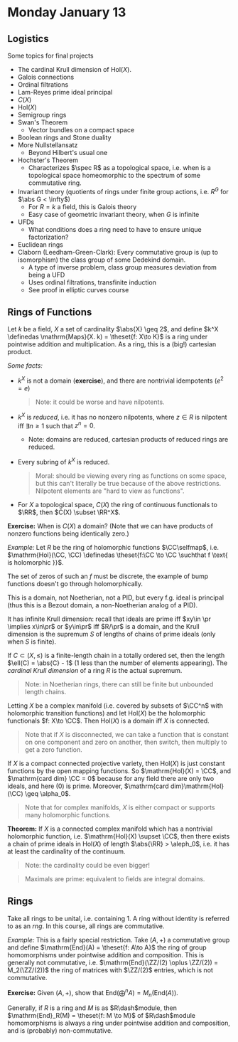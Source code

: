 # Monday January 13

## Logistics

Some topics for final projects

- The cardinal Krull dimension of $\mathrm{Hol}(X)$.
- Galois connections
- Ordinal filtrations
- Lam-Reyes prime ideal principal
- $C(X)$
- $\mathrm{Hol}(X)$
- Semigroup rings
- Swan's Theorem 
  - Vector bundles on a compact space
- Boolean rings and Stone duality
- More Nullstellansatz 
  - Beyond Hilbert's usual one
- Hochster's Theorem 
  - Characterizes $\spec R$ as a topological space, i.e. when is a topological space homeomorphic to the spectrum of some commutative ring.
- Invariant theory (quotients of rings under finite group actions, i.e. $R^G$ for $\abs G < \infty$)
  - For $R=k$ a field, this is Galois theory
  - Easy case of geometric invariant theory, when $G$ is infinite
- UFDs
  - What conditions does a ring need to have to ensure unique factorization?
- Euclidean rings
- Claborn (Leedham-Green-Clark): Every commutative group is (up to isomorphism) the class group of some Dedekind domain.
  - A type of inverse problem, class group measures deviation from being a UFD
  - Uses ordinal filtrations, transfinite induction
  - See proof in elliptic curves course


## Rings of Functions

Let $k$ be a field, $X$ a set of cardinality $\abs{X} \geq 2$, and define $k^X \definedas \mathrm{Maps}(X. k) = \theset{f: X\to K}$ is a ring under pointwise addition and multiplication.
As a ring, this is a (big!) cartesian product.

*Some facts:*

- $k^X$ is not a domain (**exercise**), and there are nontrivial idempotents ($e^2 = e$)
  > Note: it could be worse and have nilpotents.

- $k^X$ is *reduced*, i.e. it has no nonzero nilpotents, where $z\in R$ is nilpotent iff $\exists n\geq 1$ such that $z^n = 0$.
  - Note: domains are reduced, cartesian products of reduced rings are reduced.

- Every subring of $k^X$ is reduced. 
  > Moral: should be viewing every ring as functions on some space, but this can't literally be true because of the above restrictions. 
  > Nilpotent elements are "hard to view as functions".

- For $X$ a topological space, $C(X)$ the ring of continuous functionals to $\RR$, then $C(X) \subset \RR^X$.

**Exercise:** 
When is $C(X)$ a domain? (Note that we can have products of nonzero functions being identically zero.)

*Example:* 
Let $R$ be the ring of holomorphic functions $\CC\selfmap$, i.e. $\mathrm{Hol}(\CC, \CC) \definedas \theset{f:\CC \to \CC \suchthat f \text{ is holomorphic }}$.

The set of zeros of such an $f$ must be discrete, the example of bump functions doesn't go through holomorphically.

This is a domain, not Noetherian, not a PID, but every f.g. ideal is principal (thus this is a Bezout domain, a non-Noetherian analog of a PID).

It has infinite Krull dimension: recall that ideals are prime iff $xy\in \pr \implies x\in\pr$ or $y\in\pr$ iff $R/\pr$ is a domain, and the Krull dimension is the supremum $S$ of lengths of chains of prime ideals (only when $S$ is finite).

If $C \subset (X, \leq)$ is a finite-length chain in a totally ordered set, then the length $\ell(C) = \abs{C} - 1$ (1 less than the number of elements appearing).
The *cardinal Krull dimension* of a ring $R$ is the actual supremum.

> Note: in Noetherian rings, there can still be finite but unbounded length chains.

Letting $X$ be a complex manifold (i.e. covered by subsets of $\CC^n$ with holomorphic transition functions) and let $\mathrm{Hol}(X)$ be the holomorphic functionals $f: X\to \CC$.
Then $\mathrm{Hol}(X)$ is a domain iff $X$ is connected.

> Note that if $X$ is disconnected, we can take a function that is constant on one component and zero on another, then switch, then multiply to get a zero function.

If $X$ is a compact connected projective variety, then $\mathrm{Hol}(X)$ is just constant functions by the open mapping functions.
So $\mathrm{Hol}(X) = \CC$, and $\mathrm{card dim} \CC = 0$ because for any field there are only two ideals, and here $(0)$ is prime.
Moreover, $\mathrm{card dim}\mathrm{Hol}(\CC) \geq \alpha_0$.

> Note that for complex manifolds, $X$ is either compact or supports many holomorphic functions.

**Theorem:**
If $X$ is a connected complex manifold which has a nontrivial holomorphic function, i.e. $\mathrm{Hol}(X) \supset \CC$, then there exists a chain of prime ideals in $\mathrm{Hol}(X)$ of length $\abs{\RR} > \aleph_0$, i.e. it has at least the cardinality of the continuum.

> Note: the cardinality could be even bigger!

> Maximals are prime: equivalent to fields are integral domains.

## Rings

Take all rings to be unital, i.e. containing $1$.
A ring without identity is referred to as an *rng*.
In this course, all rings are commutative.

*Example:* 
This is a fairly special restriction.
Take $(A, +)$ a commutative group and define $\mathrm{End}(A) = \theset{f: A\to A}$ the ring of group homomorphisms under pointwise addition and composition.
This is generally not commutative, i.e. $\mathrm{End}(\ZZ/(2) \oplus \ZZ/(2)) = M_2(\ZZ/(2))$ the ring of matrices with $\ZZ/(2)$ entries, which is not commutative.

**Exercise:**
Given $(A, +)$, show that $\mathrm{End}(\bigoplus^n A) = M_n(\mathrm{End}(A))$.

Generally, if $R$ is a ring and $M$ is as $R\dash$module, then $\mathrm{End}_R(M) = \theset{f: M \to M}$ of $R\dash$module homomorphisms is always a ring under pointwise addition and composition, and is (probably) non-commutative.
